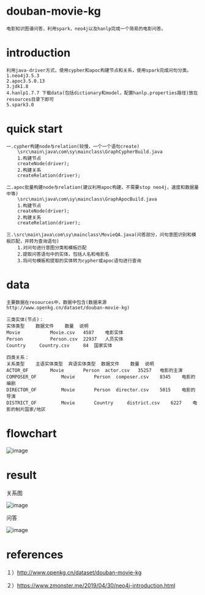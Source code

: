 # douban-movie-kg
    电影知识图谱问答，利用spark，neo4j以及hanlp完成一个简易的电影问答。
    
# introduction
    利用java-driver方式，使用cypher和apoc构建节点和关系，使用spark完成问句分类。
    1.neo4j3.5.3
    2.apoc3.5.0.13
    3.jdk1.8
    4.hanlp1.7.7 下载data(包括dictionary和model，配置hanlp.properties路径)放在resources目录下即可
    5.spark3.0

# quick start
	一.cypher构建node与relation(较慢，一个一个语句create)
	    \src\main\java\com\sy\mainclass\GraphCypherBuild.java
	    1.构建节点
	    createNode(driver);
	    2.构建关系
        createRelation(driver);
        
    二.apoc批量构建node与relation(建议利用apoc构建，不需要stop neo4j，速度和数据量中等)
        \src\main\java\com\sy\mainclass\GraphApocBuild.java
        1.构建节点
        createNode(driver);
        2.构建关系
        createRelation(driver);
        
    三.\src\main\java\com\sy\mainclass\MovieQA.java(问答部分，问句意图识别和模板匹配，并转为查询语句)
        1.对问句进行意图分类和模板匹配
        2.提取问答语句中的实体，包括人名和电影名
        3.将问句模板和提取的实体转为cypher或apoc语句进行查询
    
# data
    主要数据在resources中，数据中包含(数据来源http://www.openkg.cn/dataset/douban-movie-kg)
    
    三类实体(节点)：
    实体类型 	数据文件 	数量 	说明
    Movie 	        Movie.csv 	4587 	电影实体
    Person 	        Person.csv 	22937 	人员实体
    Country 	Country.csv 	84 	国家实体
    
    四类关系：
    关系类型 	主语实体类型 	宾语实体类型 	数据文件 	数量 	说明
    ACTOR_OF 	    Movie 	    Person 	actor.csv 	35257 	电影的主演
    COMPOSER_OF 	    Movie 	    Person 	composer.csv 	8345 	电影的编剧
    DIRECTOR_OF 	    Movie 	    Person 	director.csv 	5015 	电影的导演
    DISTRICT_OF 	    Movie 	    Country 	district.csv 	6227 	电影的制片国家/地区

# flowchart

![image](https://github.com/jiangnanboy/movie_kg/tree/master/image/flowchart.png)

# result

关系图

![image](https://github.com/jiangnanboy/movie_kg/tree/master/image/movie_graph.png)

问答

![image](https://github.com/jiangnanboy/movie_kg/tree/master/image/reponse_result.png)

# references

１）http://www.openkg.cn/dataset/douban-movie-kg

２）https://www.zmonster.me/2019/04/30/neo4j-introduction.html

